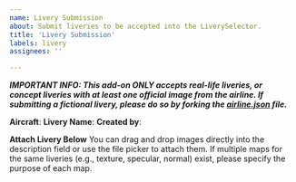 ```yaml
---
name: Livery Submission
about: Submit liveries to be accepted into the LiverySelector.
title: 'Livery Submission'
labels: livery
assignees: ''

---
```

***IMPORTANT INFO: This add-on ONLY accepts real-life liveries, or concept liveries with at least one official image from the airline. If submitting a fictional livery, please do so by forking the [airline.json](https://github.com/kolos26/GEOFS-LiverySelector/blob/main/airline.json) file.***

**Aircraft**:
**Livery Name**:
**Created by**:

**Attach Livery Below**
You can drag and drop images directly into the description field or use the file picker to attach them. If multiple maps for the same liveries (e.g., texture, specular, normal) exist, please specify the purpose of each map.
